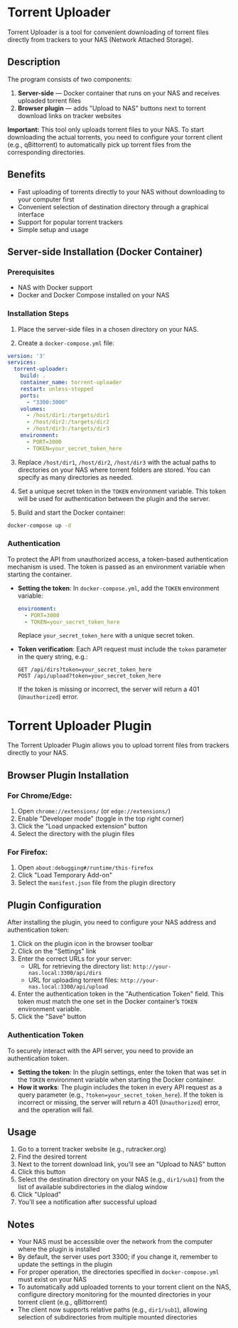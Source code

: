 # Torrent Uploader

Torrent Uploader is a tool for convenient downloading of torrent files directly from trackers to your NAS (Network Attached Storage).

## Description

The program consists of two components:
1. **Server-side** — Docker container that runs on your NAS and receives uploaded torrent files
2. **Browser plugin** — adds "Upload to NAS" buttons next to torrent download links on tracker websites

**Important:** This tool only uploads torrent files to your NAS. To start downloading the actual torrents, you need to configure your torrent client (e.g., qBittorrent) to automatically pick up torrent files from the corresponding directories.

## Benefits

- Fast uploading of torrents directly to your NAS without downloading to your computer first
- Convenient selection of destination directory through a graphical interface
- Support for popular torrent trackers
- Simple setup and usage

## Server-side Installation (Docker Container)

### Prerequisites
- NAS with Docker support
- Docker and Docker Compose installed on your NAS

### Installation Steps

1. Place the server-side files in a chosen directory on your NAS.

2. Create a `docker-compose.yml` file:

```yaml
version: '3'
services:
  torrent-uploader:
    build: .
    container_name: torrent-uploader
    restart: unless-stopped
    ports:
      - "3300:3000"
    volumes:
      - /host/dir1:/targets/dir1
      - /host/dir2:/targets/dir2
      - /host/dir3:/targets/dir3
    environment:
      - PORT=3000
      - TOKEN=your_secret_token_here
```

3. Replace `/host/dir1`, `/host/dir2`, `/host/dir3` with the actual paths to directories on your NAS where torrent folders are stored. You can specify as many directories as needed.

4. Set a unique secret token in the `TOKEN` environment variable. This token will be used for authentication between the plugin and the server.

5. Build and start the Docker container:

```bash
docker-compose up -d
```

### Authentication

To protect the API from unauthorized access, a token-based authentication mechanism is used. The token is passed as an environment variable when starting the container.

- **Setting the token**: In `docker-compose.yml`, add the `TOKEN` environment variable:
  ```yaml
  environment:
    - PORT=3000
    - TOKEN=your_secret_token_here
  ```
  Replace `your_secret_token_here` with a unique secret token.

- **Token verification**: Each API request must include the `token` parameter in the query string, e.g.:
  ```
  GET /api/dirs?token=your_secret_token_here
  POST /api/upload?token=your_secret_token_here
  ```
  If the token is missing or incorrect, the server will return a 401 (`Unauthorized`) error.

# Torrent Uploader Plugin

The Torrent Uploader Plugin allows you to upload torrent files from trackers directly to your NAS.

## Browser Plugin Installation

### For Chrome/Edge:

1. Open `chrome://extensions/` (or `edge://extensions/`)
2. Enable "Developer mode" (toggle in the top right corner)
3. Click the "Load unpacked extension" button
4. Select the directory with the plugin files

### For Firefox:

1. Open `about:debugging#/runtime/this-firefox`
2. Click "Load Temporary Add-on"
3. Select the `manifest.json` file from the plugin directory

## Plugin Configuration

After installing the plugin, you need to configure your NAS address and authentication token:

1. Click on the plugin icon in the browser toolbar
2. Click on the "Settings" link
3. Enter the correct URLs for your server:
   - URL for retrieving the directory list: `http://your-nas.local:3300/api/dirs`
   - URL for uploading torrent files: `http://your-nas.local:3300/api/upload`
4. Enter the authentication token in the "Authentication Token" field. This token must match the one set in the Docker container’s `TOKEN` environment variable.
5. Click the "Save" button

### Authentication Token

To securely interact with the API server, you need to provide an authentication token.

- **Setting the token**: In the plugin settings, enter the token that was set in the `TOKEN` environment variable when starting the Docker container.
- **How it works**: The plugin includes the token in every API request as a query parameter (e.g., `?token=your_secret_token_here`). If the token is incorrect or missing, the server will return a 401 (`Unauthorized`) error, and the operation will fail.

## Usage

1. Go to a torrent tracker website (e.g., rutracker.org)
2. Find the desired torrent
3. Next to the torrent download link, you'll see an "Upload to NAS" button
4. Click this button
5. Select the destination directory on your NAS (e.g., `dir1/sub1`) from the list of available subdirectories in the dialog window
6. Click "Upload"
7. You'll see a notification after successful upload

## Notes

- Your NAS must be accessible over the network from the computer where the plugin is installed
- By default, the server uses port 3300; if you change it, remember to update the settings in the plugin
- For proper operation, the directories specified in `docker-compose.yml` must exist on your NAS
- To automatically add uploaded torrents to your torrent client on the NAS, configure directory monitoring for the mounted directories in your torrent client (e.g., qBittorrent)
- The client now supports relative paths (e.g., `dir1/sub1`), allowing selection of subdirectories from multiple mounted directories